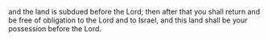 and the land is subdued before the Lord; then after that you shall return and be free of obligation to the Lord and to Israel, and this land shall be your possession before the Lord.
